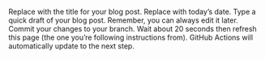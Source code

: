 Replace  with the title for your blog post.
Replace  with today’s date.
Type a quick draft of your blog post. Remember, you can always edit it later.
Commit your changes to your branch.
Wait about 20 seconds then refresh this page (the one you’re following instructions from). GitHub Actions will automatically update to the next step.
